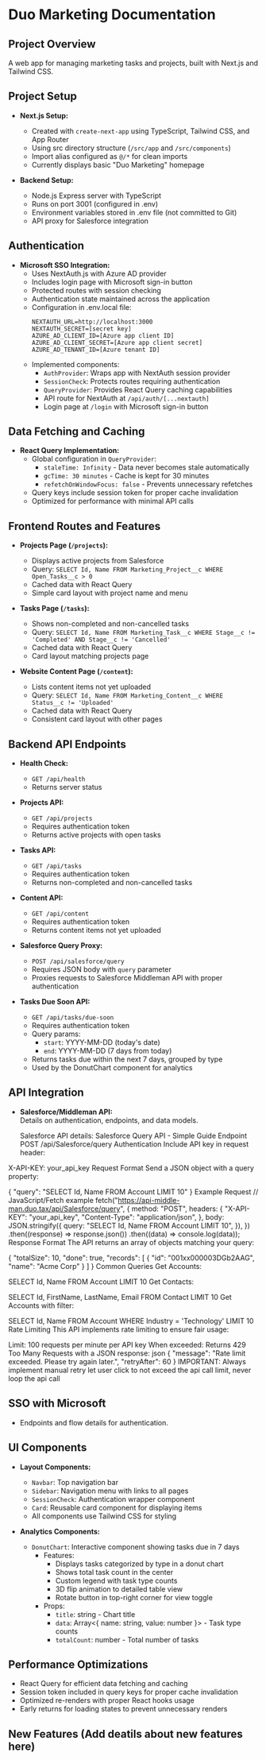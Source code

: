 # Duo Marketing Documentation

## Project Overview
A web app for managing marketing tasks and projects, built with Next.js and Tailwind CSS.

## Project Setup
- **Next.js Setup:**
  - Created with `create-next-app` using TypeScript, Tailwind CSS, and App Router
  - Using src directory structure (`/src/app` and `/src/components`)
  - Import alias configured as `@/*` for clean imports
  - Currently displays basic "Duo Marketing" homepage

- **Backend Setup:**
  - Node.js Express server with TypeScript
  - Runs on port 3001 (configured in .env)
  - Environment variables stored in .env file (not committed to Git)
  - API proxy for Salesforce integration

## Authentication
- **Microsoft SSO Integration:**
  - Uses NextAuth.js with Azure AD provider
  - Includes login page with Microsoft sign-in button
  - Protected routes with session checking
  - Authentication state maintained across the application
  - Configuration in .env.local file:
    ```
    NEXTAUTH_URL=http://localhost:3000
    NEXTAUTH_SECRET=[secret key]
    AZURE_AD_CLIENT_ID=[Azure app client ID]
    AZURE_AD_CLIENT_SECRET=[Azure app client secret]
    AZURE_AD_TENANT_ID=[Azure tenant ID]
    ```
  - Implemented components:
    - `AuthProvider`: Wraps app with NextAuth session provider
    - `SessionCheck`: Protects routes requiring authentication
    - `QueryProvider`: Provides React Query caching capabilities
    - API route for NextAuth at `/api/auth/[...nextauth]`
    - Login page at `/login` with Microsoft sign-in button

## Data Fetching and Caching
- **React Query Implementation:**
  - Global configuration in `QueryProvider`:
    - `staleTime: Infinity` - Data never becomes stale automatically
    - `gcTime: 30 minutes` - Cache is kept for 30 minutes
    - `refetchOnWindowFocus: false` - Prevents unnecessary refetches
  - Query keys include session token for proper cache invalidation
  - Optimized for performance with minimal API calls

## Frontend Routes and Features
- **Projects Page (`/projects`):**
  - Displays active projects from Salesforce
  - Query: `SELECT Id, Name FROM Marketing_Project__c WHERE Open_Tasks__c > 0`
  - Cached data with React Query
  - Simple card layout with project name and menu

- **Tasks Page (`/tasks`):**
  - Shows non-completed and non-cancelled tasks
  - Query: `SELECT Id, Name FROM Marketing_Task__c WHERE Stage__c != 'Completed' AND Stage__c != 'Cancelled'`
  - Cached data with React Query
  - Card layout matching projects page

- **Website Content Page (`/content`):**
  - Lists content items not yet uploaded
  - Query: `SELECT Id, Name FROM Marketing_Content__c WHERE Status__c != 'Uploaded'`
  - Cached data with React Query
  - Consistent card layout with other pages

## Backend API Endpoints
- **Health Check:**
  - `GET /api/health`
  - Returns server status

- **Projects API:**
  - `GET /api/projects`
  - Requires authentication token
  - Returns active projects with open tasks

- **Tasks API:**
  - `GET /api/tasks`
  - Requires authentication token
  - Returns non-completed and non-cancelled tasks

- **Content API:**
  - `GET /api/content`
  - Requires authentication token
  - Returns content items not yet uploaded

- **Salesforce Query Proxy:**
  - `POST /api/salesforce/query`
  - Requires JSON body with `query` parameter
  - Proxies requests to Salesforce Middleman API with proper authentication

- **Tasks Due Soon API:**
  - `GET /api/tasks/due-soon`
  - Requires authentication token
  - Query params: 
    - `start`: YYYY-MM-DD (today's date)
    - `end`: YYYY-MM-DD (7 days from today)
  - Returns tasks due within the next 7 days, grouped by type
  - Used by the DonutChart component for analytics

## API Integration
- **Salesforce/Middleman API:**  
  Details on authentication, endpoints, and data models.

  Salesforce API details:
Salesforce Query API - Simple Guide
Endpoint
POST /api/Salesforce/query
Authentication
Include API key in request header:

X-API-KEY: your_api_key
Request Format
Send a JSON object with a query property:

{
  "query": "SELECT Id, Name FROM Account LIMIT 10"
}
Example Request
// JavaScript/Fetch example
fetch("https://api-middle-man.duo.tax/api/Salesforce/query", {
  method: "POST",
  headers: {
    "X-API-KEY": "your_api_key",
    "Content-Type": "application/json",
  },
  body: JSON.stringify({
    query: "SELECT Id, Name FROM Account LIMIT 10",
  }),
})
  .then((response) => response.json())
  .then((data) => console.log(data));
Response Format
The API returns an array of objects matching your query:

{
  "totalSize": 10,
  "done": true,
  "records": [
    {
      "id": "001xx000003DGb2AAG",
      "name": "Acme Corp"
    }
  ]
}
Common Queries
Get Accounts:

SELECT Id, Name FROM Account LIMIT 10
Get Contacts:

SELECT Id, FirstName, LastName, Email FROM Contact LIMIT 10
Get Accounts with filter:

SELECT Id, Name FROM Account WHERE Industry = 'Technology' LIMIT 10
Rate Limiting
This API implements rate limiting to ensure fair usage:

Limit: 100 requests per minute per API key
When exceeded: Returns 429 Too Many Requests with a JSON response: json { "message": "Rate limit exceeded. Please try again later.", "retryAfter": 60 }
IMPORTANT: Always implement manual retry let user click to not exceed the api call limit, never loop the api call

## SSO with Microsoft
- Endpoints and flow details for authentication.

## UI Components
- **Layout Components:**
  - `Navbar`: Top navigation bar
  - `Sidebar`: Navigation menu with links to all pages
  - `SessionCheck`: Authentication wrapper component
  - `Card`: Reusable card component for displaying items
  - All components use Tailwind CSS for styling

- **Analytics Components:**
  - `DonutChart`: Interactive component showing tasks due in 7 days
    - Features:
      - Displays tasks categorized by type in a donut chart
      - Shows total task count in the center
      - Custom legend with task type counts
      - 3D flip animation to detailed table view
      - Rotate button in top-right corner for view toggle
    - Props:
      - `title`: string - Chart title
      - `data`: Array<{ name: string, value: number }> - Task type counts
      - `totalCount`: number - Total number of tasks

## Performance Optimizations
- React Query for efficient data fetching and caching
- Session token included in query keys for proper cache invalidation
- Optimized re-renders with proper React hooks usage
- Early returns for loading states to prevent unnecessary renders

## New Features (Add deatils about new features here)